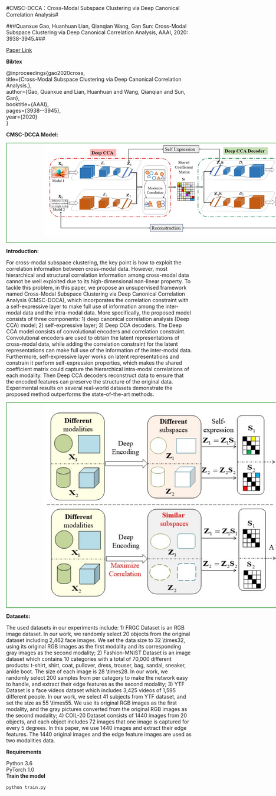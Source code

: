 #CMSC-DCCA：Cross-Modal Subspace Clustering via Deep Canonical Correlation Analysis#

###Quanxue Gao, Huanhuan Lian, Qianqian Wang, Gan Sun: Cross-Modal Subspace Clustering via Deep Canonical Correlation Analysis, AAAI, 2020: 3938-3945.###

[Paper Link](https://ojs.aaai.org/index.php/AAAI/article/view/5808)



**Bibtex**  

@inproceedings{gao2020cross,  
  title={Cross-Modal Subspace Clustering via Deep Canonical Correlation Analysis.},  
  author={Gao, Quanxue and Lian, Huanhuan and Wang, Qianqian and Sun, Gan},  
  booktitle={AAAI},  
  pages={3938--3945},  
  year={2020}  
}  

**CMSC-DCCA Model:**  

<div style="text-align: center; width: 900px; border: green solid 1px;">
<img src="./Images/fig1.jpg"  width="700"    title="Network Model" alt="Network Model" style="display: inline-block;"/>
<br></br>
<center></center>
</div>


**Introduction:**  

For cross-modal subspace clustering, the key point is how to exploit the correlation information between cross-modal data. However, most hierarchical and structural correlation information among cross-modal data cannot be well exploited due to its high-dimensional non-linear property. To tackle this problem, in this paper, we propose an unsupervised framework named Cross-Modal Subspace Clustering via Deep Canonical Correlation Analysis (CMSC-DCCA), which incorporates the correlation constraint with a self-expressive layer to make full use of information among the inter-modal data and the intra-modal data. More specifically, the proposed model consists of three components: 1) deep canonical correlation analysis (Deep CCA) model; 2) self-expressive layer; 3) Deep CCA decoders. The Deep CCA model consists of convolutional encoders and correlation constraint. Convolutional encoders are used to obtain the latent representations of cross-modal data, while adding the correlation constraint for the latent representations can make full use of the information of the inter-modal data. Furthermore, self-expressive layer works on latent representations and constrain it perform self-expression properties, which makes the shared coefficient matrix could capture the hierarchical intra-modal correlations of each modality. Then Deep CCA decoders reconstruct data to ensure that the encoded features can preserve the structure of the original data. Experimental results on several real-world datasets demonstrate the proposed method outperforms the state-of-the-art methods.

<div style="text-align: center; width: 900px; border: green solid 1px;">
<img src="./Images/fig2.jpg"  width="700"    title="Network Model" alt="Network Model" style="display: inline-block;"/>
<br></br>
<center></center>
</div>

**Datasets:**  

The used datasets in our experiments include: 1) FRGC Dataset is an RGB image dataset. In our work, we randomly select 20 objects from the original dataset including 2,462 face images. We set the data size to 32 \times32, using its original RGB images as the first modality and its corresponding gray images as the second modality; 2) Fashion-MNIST Dataset is an image dataset which contains 10 categories with a total of 70,000 different products: t-shirt, shirt, coat, pullover, dress, trouser, bag, sandal, sneaker, ankle boot. The size of each image is 28 \times28. In our work, we randomly select 200 samples from per category to make the network easy to handle, and extract their edge features as the second modality; 3) YTF Dataset is a face videos dataset which includes 3,425 videos of 1,595 different people. In our work, we select 41 subjects from YTF dataset, and set the size as 55 \times55. We use its original RGB images as the first modality, and the gray pictures converted from the original RGB images as the second modality; 4) COIL-20 Dataset consists of 1440 images from 20 objects, and each object includes 72 images that one image is captured for every 5 degrees. In this paper, we use 1440 images and extract their edge features. The 1440 original images and the edge feature images are used as two modalities data.

**Requirements**  

Python 3.6  
PyTorch 1.0  
**Train the model**   
```
python train.py
```

